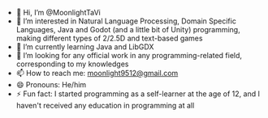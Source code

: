 - 👋 Hi, I’m @MoonlightTaVi
- 👀 I’m interested in Natural Language Processing, Domain Specific Languages, Java and Godot (and a little bit of Unity) programming, making different types of 2/2.5D and text-based games
- 🌱 I’m currently learning Java and LibGDX
- 💞️ I’m looking for any official work in any programming-related field, corresponding to my knowledges
- 📫 How to reach me: moonlight9512@gmail.com
- 😄 Pronouns: He/him
- ⚡ Fun fact: I started programming as a self-learner at the age of 12, and I haven't received any education in programming at all

<!---
MoonlightTaVi/MoonlightTaVi is a ✨ special ✨ repository because its `README.md` (this file) appears on your GitHub profile.
You can click the Preview link to take a look at your changes.
--->
